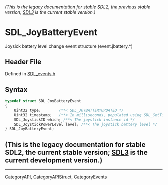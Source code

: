###### (This is the legacy documentation for stable SDL2, the previous stable version; [SDL3](https://wiki.libsdl.org/SDL3/) is the current stable version.)
# SDL_JoyBatteryEvent

Joysick battery level change event structure (event.jbattery.*)

## Header File

Defined in [SDL_events.h](https://github.com/libsdl-org/SDL/blob/SDL2/include/SDL_events.h)

## Syntax

```c
typedef struct SDL_JoyBatteryEvent
{
    Uint32 type;        /**< SDL_JOYBATTERYUPDATED */
    Uint32 timestamp;   /**< In milliseconds, populated using SDL_GetTicks() */
    SDL_JoystickID which; /**< The joystick instance id */
    SDL_JoystickPowerLevel level; /**< The joystick battery level */
} SDL_JoyBatteryEvent;
```

## (This is the legacy documentation for stable SDL2, the current stable version; [SDL3](https://wiki.libsdl.org/SDL3/) is the current development version.)



----
[CategoryAPI](CategoryAPI), [CategoryAPIStruct](CategoryAPIStruct), [CategoryEvents](CategoryEvents)

